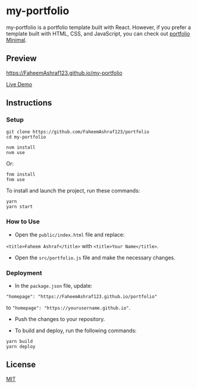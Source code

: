 # my-portfolio

my-portfolio is a portfolio template built with React. However, if you prefer a template built with HTML, CSS, and JavaScript, you can check out [portfolio Minimal](https://github.com/FaheemAshraf123/portfolio).

## Preview


https://FaheemAshraf123.github.io/my-portfolio

[Live Demo](https://FaheemAshraf123.github.io/portfolio)

## Instructions

### Setup

```shell
git clone https://github.com/FaheemAshraf123/portfolio
cd my-portfolio
```


```shell
nvm install
nvm use
```

Or:

```shell
fnm install
fnm use
```

To install and launch the project, run these commands:

```shell
yarn
yarn start
```

### How to Use

- Open the `public/index.html` file and replace:

`<title>Faheem Ashraf</title>` with `<title>Your Name</title>`.

- Open the `src/portfolio.js` file and make the necessary changes.

### Deployment

- In the `package.json` file, update:

`"homepage": "https://FaheemAshraf123.github.io/portfolio"`

to `"homepage": "https://yourusername.github.io"`.

- Push the changes to your repository.

- To build and deploy, run the following commands:

```shell
yarn build
yarn deploy
```

## License

[MIT](https://choosealicense.com/licenses/mit/)
